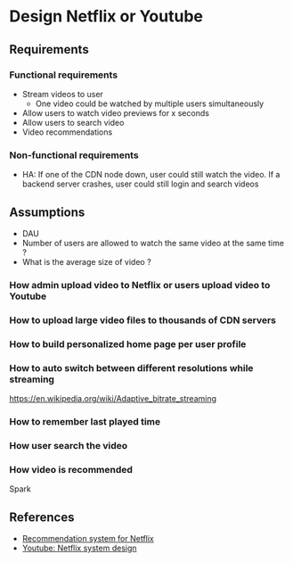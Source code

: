 # Design Netflix or Youtube

## Requirements

### Functional requirements

- Stream videos to user
  - One video could be watched by multiple users simultaneously
- Allow users to watch video previews for x seconds
- Allow users to search video
- Video recommendations

### Non-functional requirements

- HA: If one of the CDN node down, user could still watch the video. If a backend server crashes, user could still login
  and search videos

## Assumptions

- DAU
- Number of users are allowed to watch the same video at the same time ?
- What is the average size of video ?

### How admin upload video to Netflix or users upload video to Youtube

### How to upload large video files to thousands of CDN servers

### How to build personalized home page per user profile

### How to auto switch between different resolutions while streaming

<https://en.wikipedia.org/wiki/Adaptive_bitrate_streaming>

### How to remember last played time

### How user search the video

### How video is recommended

Spark

## References

- [Recommendation system for Netflix](https://beta.vu.nl/nl/Images/werkstuk-fernandez_tcm235-874624.pdf)
- [Youtube: Netflix system design](https://www.youtube.com/watch?v=psQzyFfsUGU&ab_channel=TechDummiesNarendraL)